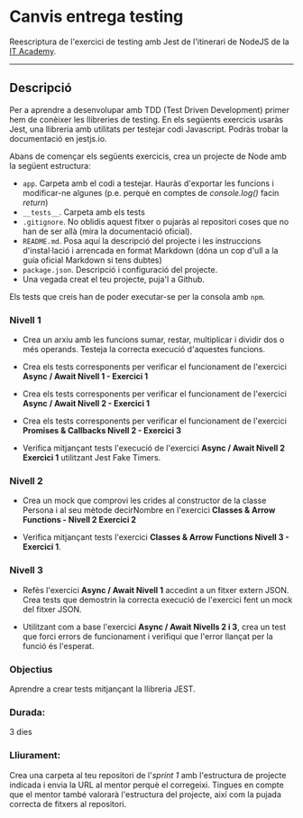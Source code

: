 # Canvis entrega testing

Reescriptura de l'exercici de testing amb Jest de l'itinerari de NodeJS de la [IT Academy](https://www.barcelonactiva.cat/es/itacademy).

___________________________

## Descripció
Per a aprendre a desenvolupar amb TDD (Test Driven Development) primer hem de conèixer les llibreries de testing. En els següents exercicis usaràs Jest, una llibreria amb utilitats per testejar codi Javascript. Podràs trobar la documentació en jestjs.io.

Abans de començar els següents exercicis, crea un projecte de Node amb la següent estructura:

- `app`. Carpeta amb el codi a testejar. Hauràs d'exportar les funcions i modificar-ne algunes (p.e. perquè en comptes de _console.log()_ facin _return_)
- `__tests__`. Carpeta amb els tests
- `.gitignore`. No oblidis aquest fitxer o pujaràs al repositori coses que no han de ser allà (mira la documentació oficial).
- `README.md`. Posa aquí la descripció del projecte i les instruccions d'instal·lació i arrencada en format Markdown (dóna un cop d'ull a la guía oficial Markdown si tens dubtes)
- `package.json`. Descripció i configuració del projecte.
- Una vegada creat el teu projecte, puja'l a Github.

Els tests que creis han de poder executar-se per la consola amb `npm`.


### Nivell 1
- Crea un arxiu amb les funcions sumar, restar, multiplicar i dividir dos o més operands. Testeja la correcta execució d'aquestes funcions.

- Crea els tests corresponents per verificar el funcionament de l'exercici **Async / Await Nivell 1 - Exercici 1**

- Crea els tests corresponents per verificar el funcionament de l'exercici **Async / Await Nivell 2 - Exercici 1**

- Crea els tests corresponents per verificar el funcionament de l'exercici **Promises & Callbacks Nivell 2 - Exercici 3**

- Verifica mitjançant tests l'execució de l'exercici **Async / Await Nivell 2 Exercici 1** utilitzant Jest Fake Timers.


### Nivell 2

- Crea un mock que comprovi les crides al constructor de la classe Persona i al seu mètode decirNombre en l'exercici **Classes & Arrow Functions - Nivell 2 Exercici 2**

- Verifica mitjançant tests l'exercici **Classes & Arrow Functions Nivell 3 - Exercici 1**.


### Nivell 3

- Refès l'exercici **Async / Await Nivell 1** accedint a un fitxer extern JSON. Crea tests que demostrin la correcta execució de l'exercici fent un mock del fitxer JSON.

- Utilitzant com a base l'exercici **Async / Await Nivells 2 i 3**, crea un test que forci errors de funcionament i verifiqui que l'error llançat per la funció és l'esperat.


### Objectius
Aprendre a crear tests mitjançant la llibreria JEST.

### Durada: 
3 dies

### Lliurament:
Crea una carpeta al teu repositori de l'_sprint 1_ amb l'estructura de projecte indicada i envia la URL al mentor perquè el corregeixi. Tingues en compte que el mentor també valorarà l'estructura del projecte, així com la pujada correcta de fitxers al repositori.